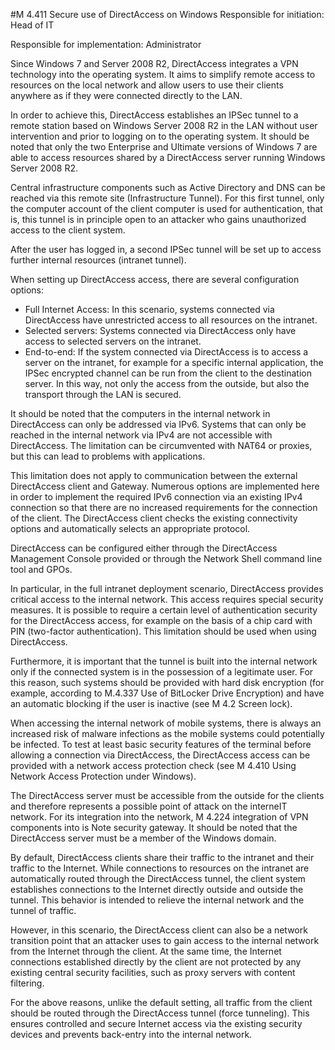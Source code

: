 #M 4.411 Secure use of DirectAccess on Windows
Responsible for initiation: Head of IT

Responsible for implementation: Administrator

Since Windows 7 and Server 2008 R2, DirectAccess integrates a VPN technology into the operating system. It aims to simplify remote access to resources on the local network and allow users to use their clients anywhere as if they were connected directly to the LAN.

In order to achieve this, DirectAccess establishes an IPSec tunnel to a remote station based on Windows Server 2008 R2 in the LAN without user intervention and prior to logging on to the operating system. It should be noted that only the two Enterprise and Ultimate versions of Windows 7 are able to access resources shared by a DirectAccess server running Windows Server 2008 R2.

Central infrastructure components such as Active Directory and DNS can be reached via this remote site (Infrastructure Tunnel). For this first tunnel, only the computer account of the client computer is used for authentication, that is, this tunnel is in principle open to an attacker who gains unauthorized access to the client system.

After the user has logged in, a second IPSec tunnel will be set up to access further internal resources (intranet tunnel).

When setting up DirectAccess access, there are several configuration options:

* Full Internet Access: In this scenario, systems connected via DirectAccess have unrestricted access to all resources on the intranet.
* Selected servers: Systems connected via DirectAccess only have access to selected servers on the intranet.
* End-to-end: If the system connected via DirectAccess is to access a server on the intranet, for example for a specific internal application, the IPSec encrypted channel can be run from the client to the destination server. In this way, not only the access from the outside, but also the transport through the LAN is secured.


It should be noted that the computers in the internal network in DirectAccess can only be addressed via IPv6. Systems that can only be reached in the internal network via IPv4 are not accessible with DirectAccess. The limitation can be circumvented with NAT64 or proxies, but this can lead to problems with applications.

This limitation does not apply to communication between the external DirectAccess client and Gateway. Numerous options are implemented here in order to implement the required IPv6 connection via an existing IPv4 connection so that there are no increased requirements for the connection of the client. The DirectAccess client checks the existing connectivity options and automatically selects an appropriate protocol.

DirectAccess can be configured either through the DirectAccess Management Console provided or through the Network Shell command line tool and GPOs.

In particular, in the full intranet deployment scenario, DirectAccess provides critical access to the internal network. This access requires special security measures. It is possible to require a certain level of authentication security for the DirectAccess access, for example on the basis of a chip card with PIN (two-factor authentication). This limitation should be used when using DirectAccess.

Furthermore, it is important that the tunnel is built into the internal network only if the connected system is in the possession of a legitimate user. For this reason, such systems should be provided with hard disk encryption (for example, according to M.4.337 Use of BitLocker Drive Encryption) and have an automatic blocking if the user is inactive (see M 4.2 Screen lock).

When accessing the internal network of mobile systems, there is always an increased risk of malware infections as the mobile systems could potentially be infected. To test at least basic security features of the terminal before allowing a connection via DirectAccess, the DirectAccess access can be provided with a network access protection check (see M 4.410 Using Network Access Protection under Windows).

The DirectAccess server must be accessible from the outside for the clients and therefore represents a possible point of attack on the interneIT network. For its integration into the network, M 4.224 integration of VPN components into is Note security gateway. It should be noted that the DirectAccess server must be a member of the Windows domain.

By default, DirectAccess clients share their traffic to the intranet and their traffic to the Internet. While connections to resources on the intranet are automatically routed through the DirectAccess tunnel, the client system establishes connections to the Internet directly outside and outside the tunnel. This behavior is intended to relieve the internal network and the tunnel of traffic.

However, in this scenario, the DirectAccess client can also be a network transition point that an attacker uses to gain access to the internal network from the Internet through the client. At the same time, the Internet connections established directly by the client are not protected by any existing central security facilities, such as proxy servers with content filtering.

For the above reasons, unlike the default setting, all traffic from the client should be routed through the DirectAccess tunnel (force tunneling). This ensures controlled and secure Internet access via the existing security devices and prevents back-entry into the internal network.




